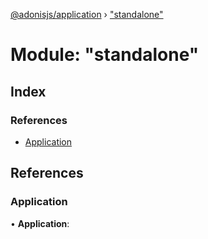 [@adonisjs/application](../README.md) › ["standalone"](_standalone_.md)

# Module: "standalone"

## Index

### References

* [Application](_standalone_.md#application)

## References

###  Application

• **Application**:

